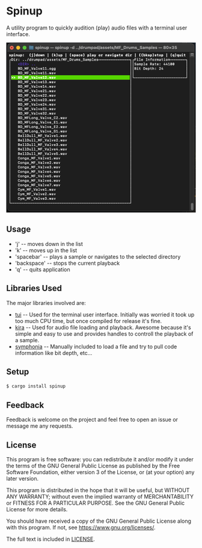 # Spinup

A utility program to quickly audition (play) audio files with a terminal user interface.

![Screenshot of spinup in MacOS](assets/screenshot_macos_0.1.0.png?raw=true "MacOS Screenshot")

## Usage

* 'j' -- moves down in the list
* 'k' -- moves up in the list
* 'spacebar' -- plays a sample or navigates to the selected directory
* 'backspace' -- stops the current playback
* 'q' -- quits application

## Libraries Used

The major libraries involved are: 

* [tui](https://github.com/fdehau/tui-rs) -- Used for the terminal user interface. Initially was worried it took up too much CPU time, but once compiled for release it's fine.
* [kira](https://github.com/tesselode/kira) -- Used for audio file loading and playback. Awesome because it's simple and easy to use and provides handles to controll the playback of a sample.
* [symphonia](https://github.com/pdeljanov/Symphonia) -- Manually included to load a file and try to pull code information like bit depth, etc...

## Setup

```bash
$ cargo install spinup
```

## Feedback

Feedback is welcome on the project and feel free to open an issue or message me any requests.

## License

This program is free software: you can redistribute it and/or modify it under the terms of the GNU General Public License as published by the Free Software Foundation, either version 3 of the License, or (at your option) any later version.

This program is distributed in the hope that it will be useful, but WITHOUT ANY WARRANTY; without even the implied warranty of MERCHANTABILITY or FITNESS FOR A PARTICULAR PURPOSE. See the GNU General Public License for more details.

You should have received a copy of the GNU General Public License along with this program. If not, see <https://www.gnu.org/licenses/>. 

The full text is included in [LICENSE](LICENSE?raw=true "GPL3 License Text").